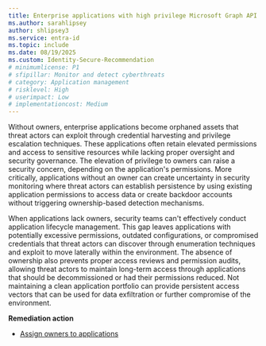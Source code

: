 ```yaml
---
title: Enterprise applications with high privilege Microsoft Graph API permissions have owners
ms.author: sarahlipsey
author: shlipsey3
ms.service: entra-id
ms.topic: include
ms.date: 08/19/2025
ms.custom: Identity-Secure-Recommendation
# minimumlicense: P1
# sfipillar: Monitor and detect cyberthreats
# category: Application management
# risklevel: High
# userimpact: Low
# implementationcost: Medium
---
```

Without owners, enterprise applications become orphaned assets that threat actors can exploit through credential harvesting and privilege escalation techniques. These applications often retain elevated permissions and access to sensitive resources while lacking proper oversight and security governance. The elevation of privilege to owners can raise a security concern, depending on the application's permissions. More critically, applications without an owner can create uncertainty in security monitoring where threat actors can establish persistence by using existing application permissions to access data or create backdoor accounts without triggering ownership-based detection mechanisms.

When applications lack owners, security teams can't effectively conduct application lifecycle management. This gap leaves applications with potentially excessive permissions, outdated configurations, or compromised credentials that threat actors can discover through enumeration techniques and exploit to move laterally within the environment. The absence of ownership also prevents proper access reviews and permission audits, allowing threat actors to maintain long-term access through applications that should be decommissioned or had their permissions reduced. Not maintaining a clean application portfolio can provide persistent access vectors that can be used for data exfiltration or further compromise of the environment.

**Remediation action**

- [Assign owners to applications](../../identity/enterprise-apps/assign-app-owners.md)